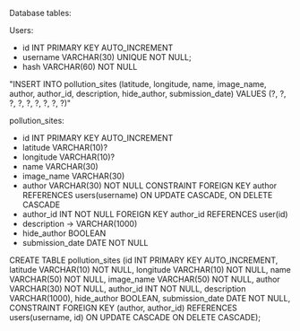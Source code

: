 Database tables: 

Users:
- id INT PRIMARY KEY AUTO_INCREMENT
- username VARCHAR(30) UNIQUE NOT NULL;
- hash VARCHAR(60) NOT NULL



"INSERT INTO pollution_sites (latitude, longitude, name, image_name, author, author_id, description, hide_author, submission_date) VALUES (?, ?, ?, ?, ?, ?, ?, ?, ?)"

pollution_sites:
- id INT PRIMARY KEY AUTO_INCREMENT
- latitude VARCHAR(10)?
- longitude VARCHAR(10)?
- name VARCHAR(30)
- image_name VARCHAR(30)
- author VARCHAR(30) NOT NULL CONSTRAINT FOREIGN KEY author REFERENCES users(username) ON UPDATE CASCADE, ON DELETE CASCADE
- author_id INT NOT NULL FOREIGN KEY author_id REFERENCES user(id)
- description -> VARCHAR(1000)
- hide_author BOOLEAN
- submission_date DATE NOT NULL

CREATE TABLE pollution_sites (id INT PRIMARY KEY AUTO_INCREMENT, latitude VARCHAR(10) NOT NULL, longitude VARCHAR(10) NOT NULL, name VARCHAR(50) NOT NULL, image_name VARCHAR(50) NOT NULL, author VARCHAR(30) NOT NULL, author_id INT NOT NULL, description VARCHAR(1000), hide_author BOOLEAN, submission_date DATE NOT NULL, CONSTRAINT FOREIGN KEY (author, author_id) REFERENCES users(username, id) ON UPDATE CASCADE ON DELETE CASCADE);